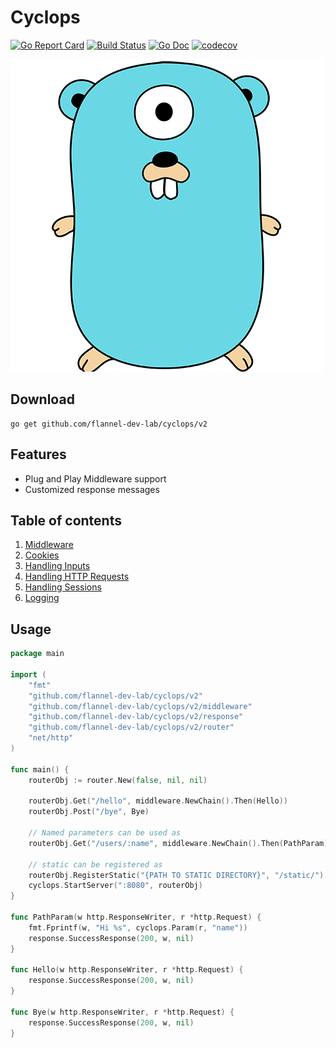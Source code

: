 # Cyclops
[![Go Report Card](https://goreportcard.com/badge/github.com/flannel-dev-lab/cyclops)](https://goreportcard.com/report/github.com/flannel-dev-lab/cyclops)
[![Build Status](https://travis-ci.org/flannel-dev-lab/cyclops.svg?branch=master)](https://travis-ci.org/flannel-dev-lab/cyclops)
[![Go Doc](https://godoc.org/github.com/flannel-dev-lab/cyclops?status.svg)](https://godoc.org/github.com/flannel-dev-lab/cyclops)
[![codecov](https://codecov.io/gh/flannel-dev-lab/cyclops/branch/master/graph/badge.svg)](https://codecov.io/gh/flannel-dev-lab/cyclops)

![GitHub Logo1](Gopher-logo.png)

## Download
```shell
go get github.com/flannel-dev-lab/cyclops/v2
```

## Features
- Plug and Play Middleware support
- Customized response messages

## Table of contents
1. [Middleware](middleware/README.md)
2. [Cookies](cookie/README.md)
3. [Handling Inputs](input/README.md)
4. [Handling HTTP Requests](requester/README.md)
5. [Handling Sessions](sessions/README.md)
6. [Logging](logger/README.md)

## Usage

```go
package main

import (
	"fmt"
	"github.com/flannel-dev-lab/cyclops/v2"
	"github.com/flannel-dev-lab/cyclops/v2/middleware"
	"github.com/flannel-dev-lab/cyclops/v2/response"
	"github.com/flannel-dev-lab/cyclops/v2/router"
	"net/http"
)

func main() {
	routerObj := router.New(false, nil, nil)

	routerObj.Get("/hello", middleware.NewChain().Then(Hello))
	routerObj.Post("/bye", Bye)

	// Named parameters can be used as
	routerObj.Get("/users/:name", middleware.NewChain().Then(PathParam))

	// static can be registered as
	routerObj.RegisterStatic("{PATH TO STATIC DIRECTORY}", "/static/")
	cyclops.StartServer(":8080", routerObj)
}

func PathParam(w http.ResponseWriter, r *http.Request) {
	fmt.Fprintf(w, "Hi %s", cyclops.Param(r, "name"))
	response.SuccessResponse(200, w, nil)
}

func Hello(w http.ResponseWriter, r *http.Request) {
	response.SuccessResponse(200, w, nil)
}

func Bye(w http.ResponseWriter, r *http.Request) {
	response.SuccessResponse(200, w, nil)
}
```
